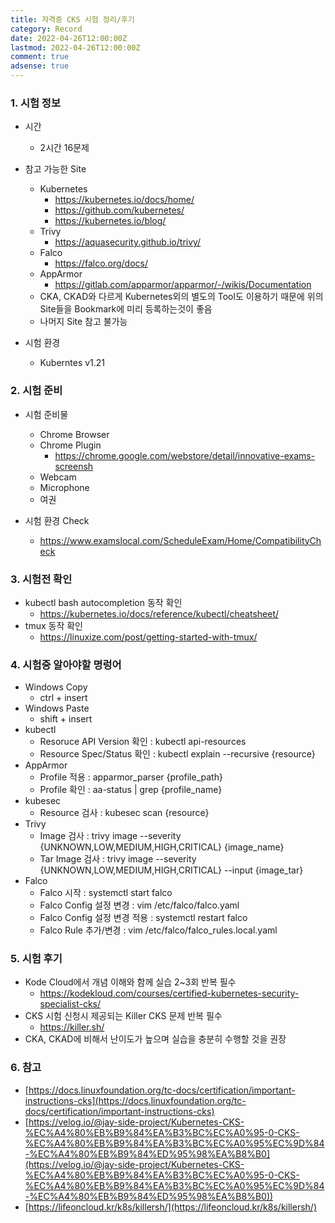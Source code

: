 ```yaml
---
title: 자격증 CKS 시험 정리/후기
category: Record
date: 2022-04-26T12:00:00Z
lastmod: 2022-04-26T12:00:00Z
comment: true
adsense: true
---
```


### 1. 시험 정보

* 시간
  * 2시간 16문제

* 참고 가능한 Site
  * Kubernetes
    * https://kubernetes.io/docs/home/
    * https://github.com/kubernetes/
    * https://kubernetes.io/blog/
  * Trivy
    * https://aquasecurity.github.io/trivy/
  * Falco
    * https://falco.org/docs/
  * AppArmor
    * https://gitlab.com/apparmor/apparmor/-/wikis/Documentation
  * CKA, CKAD와 다르게 Kubernetes외의 별도의 Tool도 이용하기 때문에 위의 Site들을 Bookmark에 미리 등록하는것이 좋음
  * 나머지 Site 참고 불가능

* 시험 환경
  * Kuberntes v1.21

### 2. 시험 준비

* 시험 준비물
  * Chrome Browser
  * Chrome Plugin
    * https://chrome.google.com/webstore/detail/innovative-exams-screensh
  * Webcam
  * Microphone
  * 여권

* 시험 환경 Check
  * https://www.examslocal.com/ScheduleExam/Home/CompatibilityCheck

### 3. 시험전 확인

* kubectl bash autocompletion 동작 확인
  * https://kubernetes.io/docs/reference/kubectl/cheatsheet/
* tmux 동작 확인
  * https://linuxize.com/post/getting-started-with-tmux/

### 4. 시험중 알아야할 명렁어

* Windows Copy
  * ctrl + insert
* Windows Paste
  * shift + insert
* kubectl
  * Resoruce API Version 확인 : kubectl api-resources
  * Resource Spec/Status 확인 : kubectl explain --recursive {resource}
* AppArmor
  * Profile 적용 : apparmor_parser {profile_path}
  * Profile 확인 : aa-status \| grep {profile_name}
* kubesec
  * Resource 검사 : kubesec scan {resource}
* Trivy
  * Image 검사 : trivy image --severity {UNKNOWN,LOW,MEDIUM,HIGH,CRITICAL} {image_name}
  * Tar Image 검사 : trivy image --severity {UNKNOWN,LOW,MEDIUM,HIGH,CRITICAL} --input {image_tar}
* Falco
  * Falco 시작 : systemctl start falco
  * Falco Config 설정 변경 : vim /etc/falco/falco.yaml
  * Falco Config 설정 변경 적용 : systemctl restart falco
  * Falco Rule 추가/변경 : vim /etc/falco/falco_rules.local.yaml

### 5. 시험 후기

* Kode Cloud에서 개념 이해와 함께 실습 2~3회 반복 필수
  * https://kodekloud.com/courses/certified-kubernetes-security-specialist-cks/
* CKS 시험 신청시 제공되는 Killer CKS 문제 반복 필수
  * https://killer.sh/
* CKA, CKAD에 비해서 난이도가 높으며 실습을 충분히 수행할 것을 권장

### 6. 참고

* [https://docs.linuxfoundation.org/tc-docs/certification/important-instructions-cks](https://docs.linuxfoundation.org/tc-docs/certification/important-instructions-cks)
* [https://velog.io/@jay-side-project/Kubernetes-CKS-%EC%A4%80%EB%B9%84%EA%B3%BC%EC%A0%95-0-CKS-%EC%A4%80%EB%B9%84%EA%B3%BC%EC%A0%95%EC%9D%84-%EC%A4%80%EB%B9%84%ED%95%98%EA%B8%B0](https://velog.io/@jay-side-project/Kubernetes-CKS-%EC%A4%80%EB%B9%84%EA%B3%BC%EC%A0%95-0-CKS-%EC%A4%80%EB%B9%84%EA%B3%BC%EC%A0%95%EC%9D%84-%EC%A4%80%EB%B9%84%ED%95%98%EA%B8%B0))
* [https://lifeoncloud.kr/k8s/killersh/](https://lifeoncloud.kr/k8s/killersh/)
